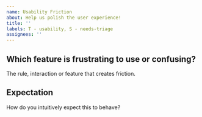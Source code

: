 ```yaml
---
name: Usability Friction
about: Help us polish the user experience!
title: ''
labels: T - usability, S - needs-triage
assignees: ''
---
```


## Which feature is frustrating to use or confusing?

The rule, interaction or feature that creates friction.

## Expectation

How do you intuitively expect this to behave?
